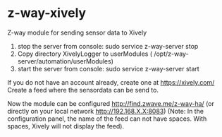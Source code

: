 # z-way-xively
Z-way module for sending sensor data to Xively

1) stop the server from console: sudo service z-way-server stop
2) Copy directory XivelyLogger to userModules ( /opt/z-way-server/automation/userModules)
3) start the server from console: sudo service z-way-server start

If you do not have an account already, create one at https://xively.com/
Create a feed where the sensordata can be send to.

Now the module can be configured http://find.zwave.me/z-way-ha/ (or directly on your local network http://192.168.X.X:8083)
(Note: In the configuration panel, the name of the feed can not have spaces. With spaces, Xively will not display the feed).
